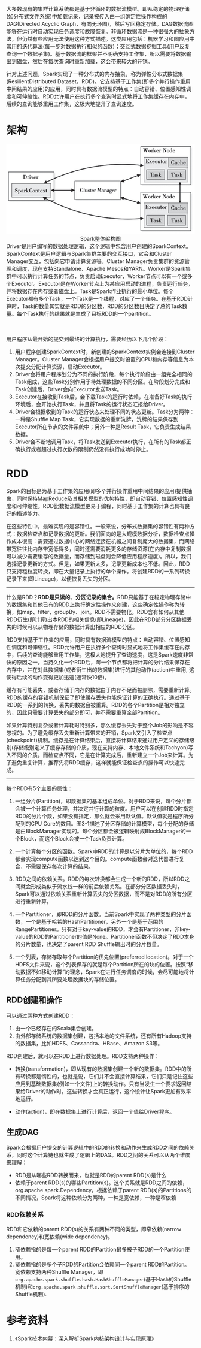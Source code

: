 大多数现有的集群计算系统都是基于非循环的数据流模型。即从稳定的物理存储(如分布式文件系统)中加载记录，记录被传入由一组确定性操作构成的DAG(Directed Acyclic Graph，有向无环图)，然后写回稳定存储。DAG数据流图能够在运行时自动实现任务调度和故障恢复。非循环数据流是一种很强大的抽象方法，但仍然有些应用无法使用这种方式描述。这类应用包括：机器学习和图应用中常用的迭代算法(每一步对数据执行相似的函数)；交互式数据挖掘工具(用户反复查询一个数据子集)。基于数据流的框架并不明确支持工作集，所以需要将数据输出到磁盘，然后在每次查询时重新加载，这会带来较大的开销。

针对上述问题，Spark实现了一种分布式的内存抽象，称为弹性分布式数据集
(ResilientDistributed Dataset，RDD)。它支持基于工作集(即多个并行操作重用中间结果的应用)的应用，同时具有数据流模型的特点：自动容错、位置感知性调度和可伸缩性。RDD允许用户在执行多个查询时显式地将工作集缓存在内存中，后续的查询能够重用工作集，这极大地提升了查询速度。

# 架构

<center>
    <img src="./img/00_spark_arch.png">
    <div>Spark整体架构图</div>
</center>
Driver是用户编写的数据处理逻辑，这个逻辑中包含用户创建的SparkContext。SparkContext是用户逻辑与Spark集群主要的交互接口，它会和Cluster Manager交互，包括向它申请计算资源等。Cluster Manager负责集群的资源管理和调度，现在支持Standalone、Apache Mesos和YARN。Worker是Spark集群中可以执行计算任务的节点，负责启动Executor，Worker节点可以有一个或多个Executor。Executor是在Worker节点上为某应用启动的进程，负责运行任务，并将数据存在内存或者磁盘上。Task是Spark作业执行的最小单位。每个Executor都有多个Task，一个Task是一个线程，对应了一个任务。在基于RDD计算时，Task的数量其实就是RDD的分区数，RDD的分区数目决定了总的Task数量。每个Task执行的结果就是生成了目标RDD的一个partition。

<br/><br/>
用户程序从最开始的提交到最终的计算执行，需要经历以下几个阶段：

1. 用户程序创建SparkContext时，新创建的SparkContext实例会连接到Cluster Manager。Cluster Manager会根据用户提交时设置的CPU和内存等信息为本次提交分配计算资源，启动Executor。
2. Driver会将用户程序划分为不同的执行阶段，每个执行阶段由一组完全相同的Task组成，这些Task分别作用于待处理数据的不同分区。在阶段划分完成和Task创建后，Driver会向Executor发送Task。
3. Executor在接收到Task后，会下载Task的运行时依赖，在准备好Task的执行环境后，会开始执行Task，并且将Task的运行状态汇报给Driver。
4. Driver会根据收到的Task的运行状态来处理不同的状态更新。Task分为两种：一种是Shuffle Map Task，它实现数据的重新洗牌，洗牌的结果保存到Executor所在节点的文件系统中；另外一种是Result Task，它负责生成结果数据。
5. Driver会不断地调用Task，将Task发送到Executor执行，在所有的Task都正确执行或者超过执行次数的限制仍然没有执行成功时停止。

# RDD

Spark的目标是为基于工作集的应用(即多个并行操作重用中间结果的应用)提供抽象，同时保持MapReduce及其相关模型的优势特性，即自动容错、位置感知性调度和可伸缩性。RDD比数据流模型更易于编程，同时基于工作集的计算也具有良好的描述能力。

在这些特性中，最难实现的是容错性。一般来说，分布式数据集的容错性有两种方式：数据检查点和记录数据的更新。我们面向的是大规模数据分析，数据检查点操作成本很高：需要通过数据中心的网络连接在机器之间复制庞大的数据集，而网络带宽往往比内存带宽低得多，同时还需要消耗更多的存储资源(在内存中复制数据可以减少需要缓存的数据量，而存储到磁盘则会降低应用程序速度)。所以，我们选择记录更新的方式。但是，如果更新太多，记录更新成本也不低。因此，RDD只支持粗粒度转换，即在大量记录上执行的单个操作。将创建RDD的一系列转换记录下来(即Lineage)，以便恢复丢失的分区。

---
什么是RDD？<b>RDD是只读的、分区记录的集合。</b>RDD只能基于在稳定物理存储中的数据集和其他已有的RDD上执行确定性操作来创建，这些确定性操作称为转换，如map、filter、groupBy、join。RDD不需要物化。RDD含有如何从其他RDD衍生(即计算)出本RDD的相关信息(即Lineage)，因此在RDD部分分区数据丢失的时候可以从物理存储的数据计算出相应的RDD分区。

RDD支持基于工作集的应用，同时具有数据流模型的特点：自动容错、位置感知性调度和可伸缩性。RDD允许用户在执行多个查询时显式地将工作集缓存在内存中，后续的查询能够重用工作集，这极大地提升了查询速度，这是Spark速度非常快的原因之一。当持久化一个RDD后，每一个节点都将把计算的分片结果保存在内存中，并在对此数据集(或者衍生出的数据集)进行的其他动作(action)中重用, 这使得后续的动作变得更加迅速(通常快10倍)。

缓存有可能丢失，或者存储于内存的数据由于内存不足而被删除，需要重新计算。RDD的缓存的容错机制保证了即使缓存丢失也能保证计算的正确执行。通过基于RDD的一系列的转换，丢失的数据会被重算。RDD的各个Partition是相对独立的，因此只需要计算丢失的部分即可，并不需要重算全部Partition。

如果计算特别复杂或者计算耗时特别多，那么缓存丢失对于整个Job的影响是不容忽视的。为了避免缓存丢失重新计算带来的开销，Spark又引入了检查点(checkpoint)机制。缓存是在计算结束后，直接将计算结果通过用户定义的存储级别(存储级别定义了缓存存储的介质，现在支持内存、本地文件系统和Tachyon)写入不同的介质。而检查点不同，它是在计算完成后，重新建立一个Job来计算。为了避免重复计算，推荐先将RDD缓存，这样就能保证检查点的操作可以快速完成。

---

每个RDD有5个主要的属性：
1. 一组分片(Partition)，即数据集的基本组成单位。对于RDD来说，每个分片都会被一个计算任务处理，并决定并行计算的粒度。用户可以在创建RDD时指定RDD的分片个数，如果没有指定，那么就会采用默认值。默认值就是程序所分配到的CPU Core的数目。图3-1描述了分区存储的计算模型，每个分配的存储是由BlockManager实现的。每个分区都会被逻辑映射成BlockManager的一个Block，而这个Block会被一个Task负责计算。

2. 一个计算每个分区的函数。Spark中RDD的计算是以分片为单位的，每个RDD都会实现compute函数以达到这个目的。compute函数会对迭代器进行复合，不需要保存每次计算的结果。

3. RDD之间的依赖关系。RDD的每次转换都会生成一个新的RDD，所以RDD之间就会形成类似于流水线一样的前后依赖关系。在部分分区数据丢失时，Spark可以通过依赖关系重新计算丢失的分区数据，而不是对RDD的所有分区进行重新计算。

4. 一个Partitioner，即RDD的分片函数。当前Spark中实现了两种类型的分片函数，一个是基于哈希的HashPartitioner，另外一个是基于范围的RangePartitioner。只有对于key-value的RDD，才会有Partitioner，非key-value的RDD的Parititioner的值是None。Partitioner函数不但决定了RDD本身的分片数量，也决定了parent RDD Shuffle输出时的分片数量。

5. 一个列表，存储存取每个Partition的优先位置(preferred location)。对于一个HDFS文件来说，这个列表保存的就是每个Partition所在的块的位置。按照“移动数据不如移动计算”的理念，Spark在进行任务调度的时候，会尽可能地将计算任务分配到其所要处理数据块的存储位置。

## RDD创建和操作

可以通过两种方式创建RDD：
1. 由一个已经存在的Scala集合创建。
2. 由外部存储系统的数据集创建，包括本地的文件系统，还有所有Hadoop支持的数据集，比如HDFS、Cassandra、HBase、Amazon S3等。

RDD创建后，就可以在RDD上进行数据处理。RDD支持两种操作：
- 转换(transformation)，即从现有的数据集创建一个新的数据集。RDD中的所有转换都是惰性的，也就是说，它们并不会直接计算结果，它们只是记住这些应用到基础数据集(例如一个文件)上的转换动作。只有当发生一个要求返回结果给Driver的动作时，这些转换才会真正运行，这个设计让Spark更加有效率地运行。

- 动作(action)，即在数据集上进行计算后，返回一个值给Driver程序。

## 生成DAG
Spark会根据用户提交的计算逻辑中的RDD的转换和动作来生成RDD之间的依赖关系，同时这个计算链也就生成了逻辑上的DAG。RDD之间的关系可以从两个维度来理解：
- RDD是从哪些RDD转换而来，也就是RDD的parent RDD(s)是什么
- 依赖于parent RDD(s)的哪些Partition(s)。这个关系就是RDD之间的依赖，org.apache.spark.Dependency。根据依赖于parent RDD(s)的Partitions的不同情况，Spark将这种依赖分为两种，一种是宽依赖，一种是窄依赖

### RDD依赖关系
RDD和它依赖的parent RDD(s)的关系有两种不同的类型，即窄依赖(narrow dependency)和宽依赖(wide dependency)。
1. 窄依赖指的是每一个parent RDD的Partition最多被子RDD的一个Partition使用。
2. 宽依赖指的是多个子RDD的Partition会依赖同一个parent RDD的Partition。宽依赖支持两种Shuffle Manager，即`org.apache.spark.shuffle.hash.HashShuffleManager`(基于Hash的Shuffle机制)和`org.apache.spark.shuffle.sort.SortShuffleManager`(基于排序的Shuffle机制).

# 参考资料
1. 《Spark技术内幕：深入解析Spark内核架构设计与实现原理》